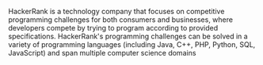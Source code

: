 HackerRank is a technology company that focuses on competitive programming challenges for both
consumers and businesses, where developers compete by trying to program according to provided specifications.
HackerRank's programming challenges can be solved in a variety of programming languages
(including Java, C++, PHP, Python, SQL, JavaScript) and span multiple computer science domains